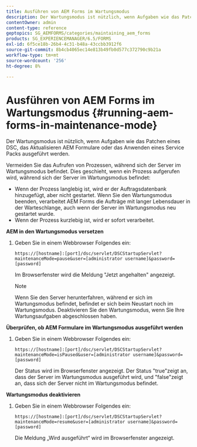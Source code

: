 ```yaml
---
title: Ausführen von AEM Forms im Wartungsmodus
description: Der Wartungsmodus ist nützlich, wenn Aufgaben wie das Patchen eines DSC, das Aktualisieren AEM Formulare oder das Anwenden eines Service Packs ausgeführt werden. Erfahren Sie mehr über das Ausführen AEM Formulare im Wartungsmodus.
contentOwner: admin
content-type: reference
geptopics: SG_AEMFORMS/categories/maintaining_aem_forms
products: SG_EXPERIENCEMANAGER/6.5/FORMS
exl-id: 6f5ce18b-26b4-4c31-b48a-43ccbb3912f6
source-git-commit: 8b4cb4065ec14e813b49fb0d577c372790c9b21a
workflow-type: tm+mt
source-wordcount: '256'
ht-degree: 8%

---
```


# Ausführen von AEM Forms im Wartungsmodus {#running-aem-forms-in-maintenance-mode}

Der Wartungsmodus ist nützlich, wenn Aufgaben wie das Patchen eines DSC, das Aktualisieren AEM Formulare oder das Anwenden eines Service Packs ausgeführt werden.

Vermeiden Sie das Aufrufen von Prozessen, während sich der Server im Wartungsmodus befindet. Dies geschieht, wenn ein Prozess aufgerufen wird, während sich der Server im Wartungsmodus befindet:

* Wenn der Prozess langlebig ist, wird er der Auftragsdatenbank hinzugefügt, aber nicht gestartet. Wenn Sie den Wartungsmodus beenden, verarbeitet AEM Forms die Aufträge mit langer Lebensdauer in der Warteschlange, auch wenn der Server im Wartungsmodus neu gestartet wurde.
* Wenn der Prozess kurzlebig ist, wird er sofort verarbeitet.

**AEM in den Wartungsmodus versetzen**

1. Geben Sie in einem Webbrowser Folgendes ein:

   `https://[hostname]:[port]/dsc/servlet/DSCStartupServlet?maintenanceMode=pause&user=[administrator username]&password=[password]`

   Im Browserfenster wird die Meldung &quot;Jetzt angehalten&quot; angezeigt.

   >[!NOTE]
   >
   >Wenn Sie den Server herunterfahren, während er sich im Wartungsmodus befindet, befindet er sich beim Neustart noch im Wartungsmodus. Deaktivieren Sie den Wartungsmodus, wenn Sie Ihre Wartungsaufgaben abgeschlossen haben.

**Überprüfen, ob AEM Formulare im Wartungsmodus ausgeführt werden**

1. Geben Sie in einem Webbrowser Folgendes ein:

   `https://[hostname]:[port]/dsc/servlet/DSCStartupServlet?maintenanceMode=isPaused&user=[administrator username]&password=[password]`

   Der Status wird im Browserfenster angezeigt. Der Status &quot;true&quot;zeigt an, dass der Server im Wartungsmodus ausgeführt wird, und &quot;false&quot;zeigt an, dass sich der Server nicht im Wartungsmodus befindet.

**Wartungsmodus deaktivieren**

1. Geben Sie in einem Webbrowser Folgendes ein:

   `https://[hostname]:[port]/dsc/servlet/DSCStartupServlet?maintenanceMode=resume&user=[administrator username]&password=[password]`

   Die Meldung „Wird ausgeführt“ wird im Browserfenster angezeigt.

